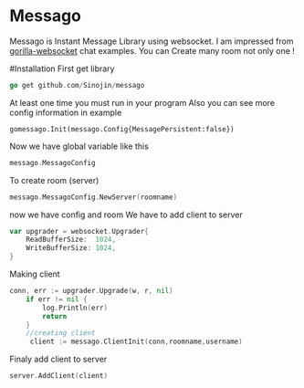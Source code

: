 # Messago
Messago is Instant Message Library using websocket.
I am impressed from [gorilla-websocket](https://github.com/gorilla/websocket) chat examples.
You can Create many room not only one !


#Installation
First get library
```go
go get github.com/Sinojin/messago
```

At least one time you must run in your program
Also you can see more config information in example 
```
gomessago.Init(messago.Config{MessagePersistent:false})
```

Now we have global variable like this 
```go 
messago.MessagoConfig
```

To create room (server)
```go
messago.MessagoConfig.NewServer(roomname)
```

now we have config and room 
We have to add client to server
```go
var upgrader = websocket.Upgrader{
	ReadBufferSize:  1024,
	WriteBufferSize: 1024,
}
``` 
Making client
```go
conn, err := upgrader.Upgrade(w, r, nil)
 	if err != nil {
 		log.Println(err)
 		return
 	}
 	//creating client
 	 client := messago.ClientInit(conn,roomname,username)
```
 
Finaly add client to server
 
```go
server.AddClient(client)
```


 






